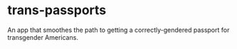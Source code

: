 # trans-passports
An app that smoothes the path to getting a correctly-gendered passport for transgender Americans.
